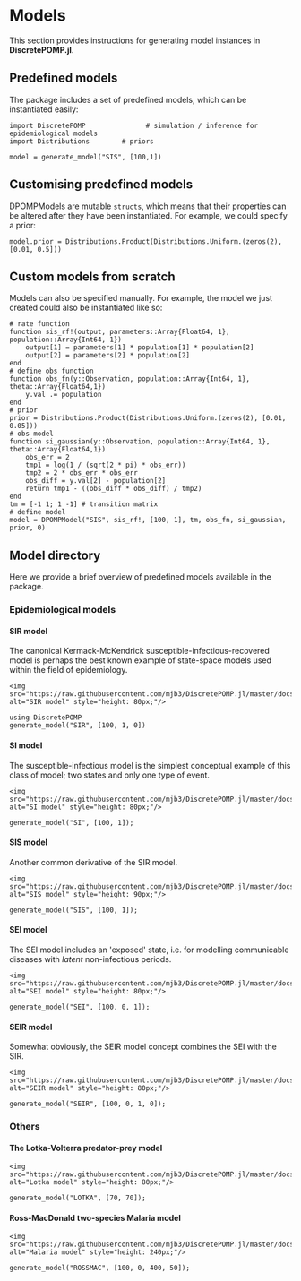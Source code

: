# Models

This section provides instructions for generating model instances in **DiscretePOMP.jl**.

## Predefined models

The package includes a set of predefined models, which can be instantiated easily:

```@repl 1
import DiscretePOMP               # simulation / inference for epidemiological models
import Distributions        # priors

model = generate_model("SIS", [100,1])
```

## Customising predefined models

DPOMPModels are mutable ``structs``, which means that their properties can be altered after they have been instantiated. For example, we could specify a prior:

```@repl 1
model.prior = Distributions.Product(Distributions.Uniform.(zeros(2), [0.01, 0.5]))
```

## Custom models from scratch

Models can also be specified manually. For example, the model we just created could also be instantiated like so:

```
# rate function
function sis_rf!(output, parameters::Array{Float64, 1}, population::Array{Int64, 1})
    output[1] = parameters[1] * population[1] * population[2]
    output[2] = parameters[2] * population[2]
end
# define obs function
function obs_fn(y::Observation, population::Array{Int64, 1}, theta::Array{Float64,1})
    y.val .= population
end
# prior
prior = Distributions.Product(Distributions.Uniform.(zeros(2), [0.01, 0.05]))
# obs model
function si_gaussian(y::Observation, population::Array{Int64, 1}, theta::Array{Float64,1})
    obs_err = 2
    tmp1 = log(1 / (sqrt(2 * pi) * obs_err))
    tmp2 = 2 * obs_err * obs_err
    obs_diff = y.val[2] - population[2]
    return tmp1 - ((obs_diff * obs_diff) / tmp2)
end
tm = [-1 1; 1 -1] # transition matrix
# define model
model = DPOMPModel("SIS", sis_rf!, [100, 1], tm, obs_fn, si_gaussian, prior, 0)
```

## Model directory
Here we provide a brief overview of predefined models available in the package.

### Epidemiological models

#### SIR model
The canonical Kermack-McKendrick susceptible-infectious-recovered model is perhaps the best known example of state-space models used within the field of epidemiology.

```@raw html
<img src="https://raw.githubusercontent.com/mjb3/DiscretePOMP.jl/master/docs/img/sir.png" alt="SIR model" style="height: 80px;"/>
```

```@repl 1
using DiscretePOMP
generate_model("SIR", [100, 1, 0])
```

#### SI model
The susceptible-infectious model is the simplest conceptual example of this class of model; two states and only one type of event.

```@raw html
<img src="https://raw.githubusercontent.com/mjb3/DiscretePOMP.jl/master/docs/img/si.png" alt="SI model" style="height: 80px;"/>
```

```@repl 1
generate_model("SI", [100, 1]);
```

#### SIS model
Another common derivative of the SIR model.

```@raw html
<img src="https://raw.githubusercontent.com/mjb3/DiscretePOMP.jl/master/docs/img/sis.png" alt="SIS model" style="height: 90px;"/>
```

```@repl 1
generate_model("SIS", [100, 1]);
```

#### SEI model
The SEI model includes an 'exposed' state, i.e. for modelling communicable diseases with *latent* non-infectious periods.

```@raw html
<img src="https://raw.githubusercontent.com/mjb3/DiscretePOMP.jl/master/docs/img/sei.png" alt="SEI model" style="height: 80px;"/>
```
```@repl 1
generate_model("SEI", [100, 0, 1]);
```

#### SEIR model
Somewhat obviously, the SEIR model concept combines the SEI with the SIR.

```@raw html
<img src="https://raw.githubusercontent.com/mjb3/DiscretePOMP.jl/master/docs/img/seir.png" alt="SEIR model" style="height: 80px;"/>
```

```@repl 1
generate_model("SEIR", [100, 0, 1, 0]);
```

### Others

#### The Lotka-Volterra predator-prey model

```@raw html
<img src="https://raw.githubusercontent.com/mjb3/DiscretePOMP.jl/master/docs/img/lotka.png" alt="Lotka model" style="height: 80px;"/>
```

```@repl 1
generate_model("LOTKA", [70, 70]);
```

#### Ross-MacDonald two-species Malaria model

```@raw html
<img src="https://raw.githubusercontent.com/mjb3/DiscretePOMP.jl/master/docs/img/rossmac.png" alt="Malaria model" style="height: 240px;"/>
```

```@repl 1
generate_model("ROSSMAC", [100, 0, 400, 50]);
```
